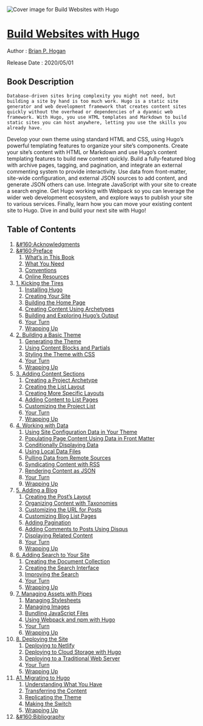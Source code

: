![Cover image for Build Websites with Hugo](https://imgdetail.ebookreading.net/cover/cover/20201212/EB9781680507904.jpg)

[Build Websites with Hugo](https://ebookreading.net/view/book/Build+Websites+with+Hugo-EB9781680507904_1.html "Build Websites with Hugo")
====================================================================================================================

Author : [Brian P. Hogan](https://ebookreading.net/search/author/Brian+P.+Hogan)

Release Date : 2020/05/01

Book Description
-----------------


    
    Database-driven sites bring complexity you might not need, but building a site by hand is too much work. Hugo is a static site generator and web development framework that creates content sites quickly without the overhead or dependencies of a dyanmic web framework. With Hugo, you use HTML templates and Markdown to build static sites you can host anywhere, letting you use the skills you already have.
Develop your own theme using standard HTML and CSS, using Hugo’s powerful templating features to organize your site’s components. Create your site’s content with HTML or Markdown and use Hugo’s content templating features to build new content quickly. Build a fully-featured blog with archive pages, tagging, and pagination, and integrate an external commenting system to provide interactivity.  Use data from front-matter, site-wide configuration, and external JSON sources to add content, and generate JSON others can use. Integrate JavaScript with your site to create a search engine. Get Hugo working with Webpack so you can leverage the wider web development ecosystem, and explore ways to publish your site to various services. Finally, learn how you can move your existing content site to Hugo.
Dive in and build your next site with Hugo!

  

Table of Contents
-----------------

1. [&amp;#160;Acknowledgments](https://ebookreading.net/view/book/Build+Websites+with+Hugo-EB9781680507904_6.html#ch.acknowledgements)
1. [&amp;#160;Preface](https://ebookreading.net/view/book/Build+Websites+with+Hugo-EB9781680507904_7.html#d24e111)
    1. [What’s in This Book](https://ebookreading.net/view/book/Build+Websites+with+Hugo-EB9781680507904_8.html#d24e146)
    1. [What You Need](https://ebookreading.net/view/book/Build+Websites+with+Hugo-EB9781680507904_9.html#d24e195)
    1. [Conventions](https://ebookreading.net/view/book/Build+Websites+with+Hugo-EB9781680507904_10.html#d24e225)
    1. [Online Resources](https://ebookreading.net/view/book/Build+Websites+with+Hugo-EB9781680507904_11.html#d24e304)
1. [1. Kicking the Tires](https://ebookreading.net/view/book/Build+Websites+with+Hugo-EB9781680507904_12.html#chp.kicking.tires)
    1. [Installing Hugo](https://ebookreading.net/view/book/Build+Websites+with+Hugo-EB9781680507904_13.html#d24e326)
    1. [Creating Your Site](https://ebookreading.net/view/book/Build+Websites+with+Hugo-EB9781680507904_14.html#d24e464)
    1. [Building the Home Page](https://ebookreading.net/view/book/Build+Websites+with+Hugo-EB9781680507904_15.html#d24e648)
    1. [Creating Content Using Archetypes](https://ebookreading.net/view/book/Build+Websites+with+Hugo-EB9781680507904_16.html#sec.create.with.arc)
    1. [Building and Exploring Hugo’s Output](https://ebookreading.net/view/book/Build+Websites+with+Hugo-EB9781680507904_17.html#d24e1363)
    1. [Your Turn](https://ebookreading.net/view/book/Build+Websites+with+Hugo-EB9781680507904_18.html#d24e1592)
    1. [Wrapping Up](https://ebookreading.net/view/book/Build+Websites+with+Hugo-EB9781680507904_19.html#d24e1653)
1. [2. Building a Basic Theme](https://ebookreading.net/view/book/Build+Websites+with+Hugo-EB9781680507904_20.html#chp.basictheme)
    1. [Generating the Theme](https://ebookreading.net/view/book/Build+Websites+with+Hugo-EB9781680507904_21.html#d24e1705)
    1. [Using Content Blocks and Partials](https://ebookreading.net/view/book/Build+Websites+with+Hugo-EB9781680507904_22.html#sec.content.blocks.)
    1. [Styling the Theme with CSS](https://ebookreading.net/view/book/Build+Websites+with+Hugo-EB9781680507904_23.html#d24e2262)
    1. [Your Turn](https://ebookreading.net/view/book/Build+Websites+with+Hugo-EB9781680507904_24.html#d24e2592)
    1. [Wrapping Up](https://ebookreading.net/view/book/Build+Websites+with+Hugo-EB9781680507904_25.html#d24e2629)
1. [3. Adding Content Sections](https://ebookreading.net/view/book/Build+Websites+with+Hugo-EB9781680507904_26.html#chp.content.section)
    1. [Creating a Project Archetype](https://ebookreading.net/view/book/Build+Websites+with+Hugo-EB9781680507904_27.html#d24e2648)
    1. [Creating the List Layout](https://ebookreading.net/view/book/Build+Websites+with+Hugo-EB9781680507904_28.html#d24e2858)
    1. [Creating More Specific Layouts](https://ebookreading.net/view/book/Build+Websites+with+Hugo-EB9781680507904_29.html#d24e3054)
    1. [Adding Content to List Pages](https://ebookreading.net/view/book/Build+Websites+with+Hugo-EB9781680507904_30.html#d24e3296)
    1. [Customizing the Project List](https://ebookreading.net/view/book/Build+Websites+with+Hugo-EB9781680507904_31.html#d24e3391)
    1. [Your Turn](https://ebookreading.net/view/book/Build+Websites+with+Hugo-EB9781680507904_32.html#d24e3478)
    1. [Wrapping Up](https://ebookreading.net/view/book/Build+Websites+with+Hugo-EB9781680507904_33.html#d24e3489)
1. [4. Working with Data](https://ebookreading.net/view/book/Build+Websites+with+Hugo-EB9781680507904_34.html#chp.data)
    1. [Using Site Configuration Data in Your Theme](https://ebookreading.net/view/book/Build+Websites+with+Hugo-EB9781680507904_35.html#d24e3507)
    1. [Populating Page Content Using Data in Front Matter](https://ebookreading.net/view/book/Build+Websites+with+Hugo-EB9781680507904_36.html#sec.data.frontmatte)
    1. [Conditionally Displaying Data](https://ebookreading.net/view/book/Build+Websites+with+Hugo-EB9781680507904_37.html#d24e4260)
    1. [Using Local Data Files](https://ebookreading.net/view/book/Build+Websites+with+Hugo-EB9781680507904_38.html#d24e4434)
    1. [Pulling Data from Remote Sources](https://ebookreading.net/view/book/Build+Websites+with+Hugo-EB9781680507904_39.html#sec.data.remote.sou)
    1. [Syndicating Content with RSS](https://ebookreading.net/view/book/Build+Websites+with+Hugo-EB9781680507904_40.html#d24e5070)
    1. [Rendering Content as JSON](https://ebookreading.net/view/book/Build+Websites+with+Hugo-EB9781680507904_41.html#d24e5448)
    1. [Your Turn](https://ebookreading.net/view/book/Build+Websites+with+Hugo-EB9781680507904_42.html#d24e5700)
    1. [Wrapping Up](https://ebookreading.net/view/book/Build+Websites+with+Hugo-EB9781680507904_43.html#d24e5747)
1. [5. Adding a Blog](https://ebookreading.net/view/book/Build+Websites+with+Hugo-EB9781680507904_44.html#chp.blog)
    1. [Creating the Post’s Layout](https://ebookreading.net/view/book/Build+Websites+with+Hugo-EB9781680507904_45.html#d24e5879)
    1. [Organizing Content with Taxonomies](https://ebookreading.net/view/book/Build+Websites+with+Hugo-EB9781680507904_46.html#sec.taxonomies)
    1. [Customizing the URL for Posts](https://ebookreading.net/view/book/Build+Websites+with+Hugo-EB9781680507904_47.html#sec.customizing.url)
    1. [Customizing Blog List Pages](https://ebookreading.net/view/book/Build+Websites+with+Hugo-EB9781680507904_48.html#d24e6813)
    1. [Adding Pagination](https://ebookreading.net/view/book/Build+Websites+with+Hugo-EB9781680507904_49.html#d24e7094)
    1. [Adding Comments to Posts Using Disqus](https://ebookreading.net/view/book/Build+Websites+with+Hugo-EB9781680507904_50.html#d24e7665)
    1. [Displaying Related Content](https://ebookreading.net/view/book/Build+Websites+with+Hugo-EB9781680507904_51.html#d24e7922)
    1. [Your Turn](https://ebookreading.net/view/book/Build+Websites+with+Hugo-EB9781680507904_52.html#d24e8131)
    1. [Wrapping Up](https://ebookreading.net/view/book/Build+Websites+with+Hugo-EB9781680507904_53.html#d24e8161)
1. [6. Adding Search to Your Site](https://ebookreading.net/view/book/Build+Websites+with+Hugo-EB9781680507904_54.html#chp.search)
    1. [Creating the Document Collection](https://ebookreading.net/view/book/Build+Websites+with+Hugo-EB9781680507904_55.html#d24e8200)
    1. [Creating the Search Interface](https://ebookreading.net/view/book/Build+Websites+with+Hugo-EB9781680507904_56.html#d24e8522)
    1. [Improving the Search](https://ebookreading.net/view/book/Build+Websites+with+Hugo-EB9781680507904_57.html#d24e9016)
    1. [Your Turn](https://ebookreading.net/view/book/Build+Websites+with+Hugo-EB9781680507904_58.html#d24e9307)
    1. [Wrapping Up](https://ebookreading.net/view/book/Build+Websites+with+Hugo-EB9781680507904_59.html#d24e9326)
1. [7. Managing Assets with Pipes](https://ebookreading.net/view/book/Build+Websites+with+Hugo-EB9781680507904_60.html#chp.assets)
    1. [Managing Stylesheets](https://ebookreading.net/view/book/Build+Websites+with+Hugo-EB9781680507904_61.html#d24e9361)
    1. [Managing Images](https://ebookreading.net/view/book/Build+Websites+with+Hugo-EB9781680507904_62.html#d24e9797)
    1. [Bundling JavaScript Files](https://ebookreading.net/view/book/Build+Websites+with+Hugo-EB9781680507904_63.html#d24e10660)
    1. [Using Webpack and npm with Hugo](https://ebookreading.net/view/book/Build+Websites+with+Hugo-EB9781680507904_64.html#sec.webpack.node)
    1. [Your Turn](https://ebookreading.net/view/book/Build+Websites+with+Hugo-EB9781680507904_65.html#d24e11574)
    1. [Wrapping Up](https://ebookreading.net/view/book/Build+Websites+with+Hugo-EB9781680507904_66.html#d24e11600)
1. [8. Deploying the Site](https://ebookreading.net/view/book/Build+Websites+with+Hugo-EB9781680507904_67.html#chp.deploy)
    1. [Deploying to Netlify](https://ebookreading.net/view/book/Build+Websites+with+Hugo-EB9781680507904_68.html#d24e11636)
    1. [Deploying to Cloud Storage with Hugo](https://ebookreading.net/view/book/Build+Websites+with+Hugo-EB9781680507904_69.html#d24e12132)
    1. [Deploying to a Traditional Web Server](https://ebookreading.net/view/book/Build+Websites+with+Hugo-EB9781680507904_70.html#d24e12641)
    1. [Your Turn](https://ebookreading.net/view/book/Build+Websites+with+Hugo-EB9781680507904_71.html#d24e12994)
    1. [Wrapping Up](https://ebookreading.net/view/book/Build+Websites+with+Hugo-EB9781680507904_72.html#d24e13023)
1. [A1. Migrating to Hugo](https://ebookreading.net/view/book/Build+Websites+with+Hugo-EB9781680507904_73.html#apx.migrating)
    1. [Understanding What You Have](https://ebookreading.net/view/book/Build+Websites+with+Hugo-EB9781680507904_74.html#d24e13054)
    1. [Transferring the Content](https://ebookreading.net/view/book/Build+Websites+with+Hugo-EB9781680507904_75.html#d24e13084)
    1. [Replicating the Theme](https://ebookreading.net/view/book/Build+Websites+with+Hugo-EB9781680507904_76.html#d24e13427)
    1. [Making the Switch](https://ebookreading.net/view/book/Build+Websites+with+Hugo-EB9781680507904_77.html#d24e13452)
    1. [Wrapping Up](https://ebookreading.net/view/book/Build+Websites+with+Hugo-EB9781680507904_78.html#d24e13473)
1. [&amp;#160;Bibliography](https://ebookreading.net/view/book/Build+Websites+with+Hugo-EB9781680507904_79.html#d24e13480)
